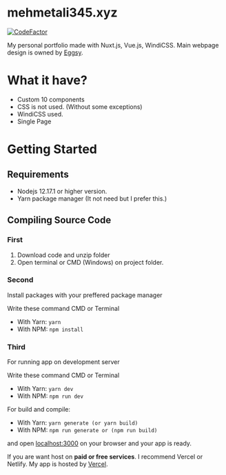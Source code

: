 # mehmetali345.xyz
[![CodeFactor](https://www.codefactor.io/repository/github/mehmetali345dev/mehmetali345.xyz/badge)](https://www.codefactor.io/repository/github/mehmetali345dev/mehmetali345.xyz)

My personal portfolio made with Nuxt.js, Vue.js, WindiCSS. Main webpage design is owned by [Eggsy](https://github.com/eggsy).

# What it have?

- Custom 10 components
- CSS is not used. (Without some exceptions)
- WindiCSS used.
- Single Page

# Getting Started
## Requirements

- Nodejs 12.17.1 or higher version.
- Yarn package manager (It not need but I prefer this.)
## Compiling Source Code

### First
 1. Download code and unzip folder
 2. Open terminal or CMD (Windows) on project folder.  
### Second
Install packages with your preffered package manager

Write these command CMD or Terminal
 - With Yarn: ```yarn```
 - With NPM: ```npm install```
### Third
For running app on development server

Write these command CMD or Terminal

 - With Yarn: ```yarn dev```
 - With NPM: ```npm run dev```

For build and compile:

 - With Yarn: ```yarn generate (or yarn build)```
 - With NPM: ```npm run generate or (npm run build)```


and open [localhost:3000](http://localhost:3000) on your browser and your app is ready.

If you are want host on **paid or free services**. I recommend Vercel or Netlify. My app is hosted by [Vercel](https://vercel.com).
